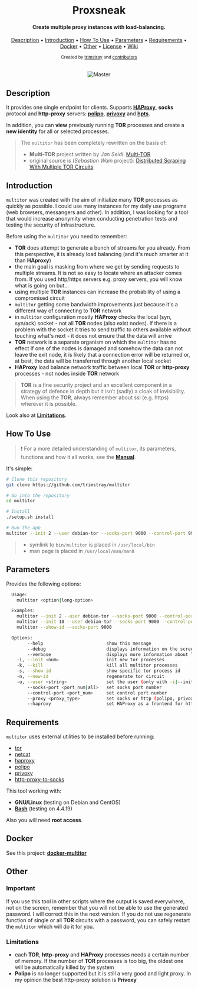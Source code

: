 <h1 align="center">Proxsneak</h1>

<h4 align="center">Create multiple proxy instances with load-balancing.</h4>


<p align="center">
   <a href="#description">Description</a>
 • <a href="#introduction">Introduction</a>
 • <a href="#how-to-use">How To Use</a>
 • <a href="#parameters">Parameters</a>
 • <a href="#requirements">Requirements</a>
 • <a href="#docker">Docker</a>
 • <a href="#other">Other</a>
 • <a href="#license">License</a>
 • <a href="https://github.com/trimstray/multitor/wiki">Wiki</a>
</p>

<div align="center">
  <sub>Created by
  <a href="https://twitter.com/trimstray">trimstray</a> and
  <a href="https://github.com/trimstray/multitor/graphs/contributors">contributors</a>
</div>

<br>

<p align="center">
  <img src="https://github.com/trimstray/multitor/blob/master/static/img/multitor_output_1.png" alt="Master">
</p>

## Description

It provides one single endpoint for clients. Supports **[HAProxy](http://www.haproxy.org/)**, **socks** protocol and **http-proxy** servers: **[polipo](https://www.irif.fr/~jch/software/polipo/)**, **[privoxy](https://www.privoxy.org/)** and **[hpts](https://github.com/oyyd/http-proxy-to-socks)**.

In addition, you can **view** previously running **TOR** processes and create a **new identity** for all or selected processes.

> The `multitor` has been completely rewritten on the basis of:
>
> - **Multi-TOR** project written by *Jan Seidl*: [Multi-TOR](https://github.com/jseidl/Multi-TOR)
> - original source is (*Sebastian Wain* project): [Distributed Scraping With Multiple TOR Circuits](http://blog.databigbang.com/distributed-scraping-with-multiple-tor-circuits/)

## Introduction

`multitor` was created with the aim of initialize many **TOR** processes as quickly as possible. I could use many instances for my daily use programs (web browsers, messangers and other). In addition, I was looking for a tool that would increase anonymity when conducting penetration tests and testing the security of infrastructure.

Before using the `multitor` you need to remember:

- **TOR** does attempt to generate a bunch of streams for you already. From this perspective, it is already load balancing (and it's much smarter at it than **HAproxy**)
- the main goal is masking from where we get by sending requests to multiple streams. It is not so easy to locate where an attacker comes from. If you used http/https servers e.g. proxy servers, you will know what is going on but...
- using multiple **TOR** instances can increase the probability of using a compromised circuit
- `multitor` getting some bandwidth improvements just because it's a different way of connecting to **TOR** network
- in `multitor` configuration mostly **HAProxy** checks the local (syn, syn/ack) socket - not all **TOR** nodes (also exist nodes). If there is a problem with the socket it tries to send traffic to others available without touching what's next - it does not ensure that the data will arrive
- **TOR** network is a separate organism on which the `multitor` has no effect If one of the nodes is damaged and somehow the data can not leave the exit node, it is likely that a connection error will be returned or, at best, the data will be transferred through another local socket
- **HAProxy** load balance network traffic between local **TOR** or **http-proxy** processes - not nodes inside **TOR** network

> **TOR** is a fine security project and an excellent component in a strategy of defence in depth but it isn’t (sadly) a cloak of invisibility. When using the **TOR**, always remember about ssl (e.g. https) wherever it is possible.

Look also at **[Limitations](#limitations)**.

## How To Use

> :heavy_exclamation_mark: For a more detailed understanding of `multitor`, its parameters, functions and how it all works, see the **[Manual](https://github.com/trimstray/multitor/wiki/Manual)**.

It's simple:

```bash
# Clone this repository
git clone https://github.com/trimstray/multitor

# Go into the repository
cd multitor

# Install
./setup.sh install

# Run the app
multitor --init 2 --user debian-tor --socks-port 9000 --control-port 9900 --proxy privoxy --haproxy
```

> * symlink to `bin/multitor` is placed in `/usr/local/bin`
> * man page is placed in `/usr/local/man/man8`

## Parameters

Provides the following options:

```bash
  Usage:
    multitor <option|long-option>

  Examples:
    multitor --init 2 --user debian-tor --socks-port 9000 --control-port 9900
    multitor --init 10 --user debian-tor --socks-port 9000 --control-port 9900 --proxy socks
    multitor --show-id --socks-port 9000

  Options:
        --help                        show this message
        --debug                       displays information on the screen (debug mode)
        --verbose                     displays more information about TOR processes
    -i, --init <num>                  init new tor processes
    -k, --kill                        kill all multitor processes
    -s, --show-id                     show specific tor process id
    -n, --new-id                      regenerate tor circuit
    -u, --user <string>               set the user (only with -i|--init)
        --socks-port <port_num|all>   set socks port number
        --control-port <port_num>     set control port number
        --proxy <proxy_type>          set socks or http (polipo, privoxy, hpts) proxy server
        --haproxy                     set HAProxy as a frontend for http proxies (only with --proxy)
```

## Requirements

`multitor` uses external utilities to be installed before running:

- [tor](https://www.torproject.org/)
- [netcat](http://netcat.sourceforge.net/)
- [haproxy](https://www.haproxy.org/)
- [polipo](https://www.irif.fr/~jch/software/polipo/)
- [privoxy](https://www.privoxy.org/)
- [http-proxy-to-socks](https://github.com/oyyd/http-proxy-to-socks)

This tool working with:

- **GNU/Linux** (testing on Debian and CentOS)
- **[Bash](https://www.gnu.org/software/bash/)** (testing on 4.4.19)

Also you will need **root access**.

## Docker

See this project: **[docker-multitor](https://github.com/evait-security/docker-multitor)**

## Other

### Important

If you use this tool in other scripts where the output is saved everywhere, not on the screen, remember that you will not be able to use the generated password. I will correct this in the next version. If you do not use regenerate function of single or all **TOR** circuits with a password, you can safely restart the `multitor` which will do it for you.

### Limitations

- each **TOR**, **http-proxy** and **HAProxy** processes needs a certain number of memory. If the number of **TOR** processes is too big, the oldest one will be automatically killed by the system
- **Polipo** is no longer supported but it is still a very good and light proxy. In my opinion the best http-proxy solution is **Privoxy**
